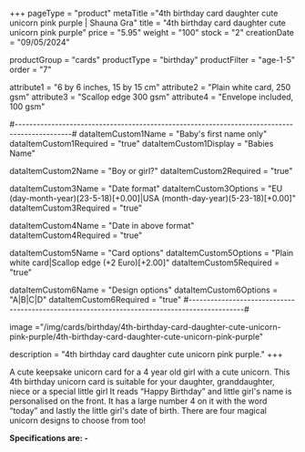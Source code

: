 +++
pageType = "product"
metaTitle ="4th birthday card daughter cute unicorn pink purple  | Shauna Gra"
title = "4th birthday card daughter cute unicorn pink purple"
price = "5.95"
weight = "100"
stock = "2"
creationDate = "09/05/2024"

productGroup = "cards"
productType = "birthday"
productFilter = "age-1-5"
order = "7"

attribute1 = "6 by 6 inches, 15 by 15 cm" 
attribute2 = "Plain white card, 250 gsm"
attribute3 = "Scallop edge 300 gsm"
attribute4 = "Envelope included, 100 gsm"

#---------------------------------------------------------------------------------------------#
dataItemCustom1Name = "Baby's first name only"
dataItemCustom1Required = "true"
dataItemCustom1Display = "Babies Name"

dataItemCustom2Name = "Boy or girl?"
dataItemCustom2Required = "true"

dataItemCustom3Name = "Date format"
dataItemCustom3Options = "EU (day-month-year)(23-5-18)[+0.00]|USA (month-day-year)(5-23-18)[+0.00]"
dataItemCustom3Required = "true"

dataItemCustom4Name = "Date in above format"
dataItemCustom4Required = "true"

dataItemCustom5Name = "Card options"
dataItemCustom5Options = "Plain white card|Scallop edge (+2 Euro)[+2.00]"
dataItemCustom5Required = "true"

dataItemCustom6Name = "Design options"
dataItemCustom6Options = "A|B|C|D"
dataItemCustom6Required = "true"
#---------------------------------------------------------------------------------------------#

image ="/img/cards/birthday/4th-birthday-card-daughter-cute-unicorn-pink-purple/4th-birthday-card-daughter-cute-unicorn-pink-purple"

description = "4th birthday card daughter cute unicorn pink purple."
+++

A cute keepsake unicorn card for a 4 year old girl with a cute unicorn. This 4th birthday unicorn card is suitable for your daughter, granddaughter, niece or a special little girl It reads “Happy Birthday” and little girl's name is personalised on the front. It has a large number 4 on it with the word “today” and lastly the little girl's date of birth. There are four magical unicorn designs to choose from too!

**Specifications are: -**
